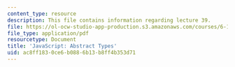 ```yaml
---
content_type: resource
description: This file contains information regarding lecture 39.
file: https://ol-ocw-studio-app-production.s3.amazonaws.com/courses/6-170-software-studio-spring-2013/ac8ff1830ce6b0886b13b8ff4b353d71_MIT6_170S13_39-java-adts.pdf
file_type: application/pdf
resourcetype: Document
title: 'JavaScript: Abstract Types'
uid: ac8ff183-0ce6-b088-6b13-b8ff4b353d71
---
```

